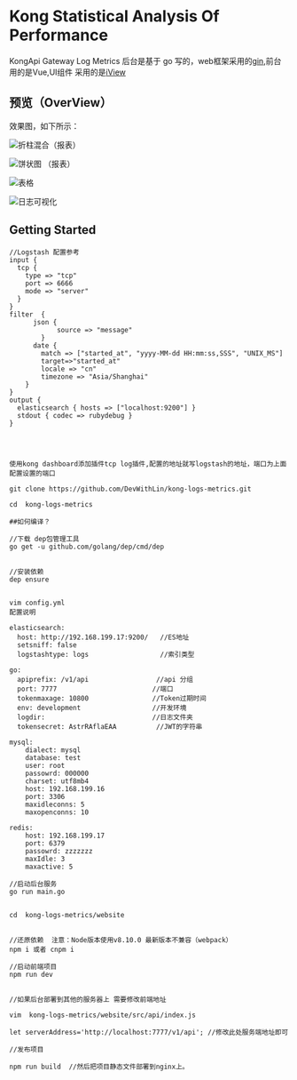 # Kong Statistical Analysis Of Performance

KongApi Gateway Log Metrics 后台是基于 go 写的，web框架采用的[gin](https://github.com/gin-gonic/gin),前台用的是Vue,UI组件
采用的是[iView](https://github.com/iview/iview)

## 预览（OverView）

效果图，如下所示：

![折柱混合（报表）](https://user-images.githubusercontent.com/22409551/40306164-33347c54-5d30-11e8-8b6f-068580a426b6.jpg)

![饼状图 （报表）](https://user-images.githubusercontent.com/22409551/40306210-67edc0ae-5d30-11e8-997e-571ade958d7b.jpg)

![表格 ](https://user-images.githubusercontent.com/22409551/40306211-684a5cb0-5d30-11e8-8223-4909924d0acf.jpg)

![日志可视化](https://user-images.githubusercontent.com/22409551/40306209-6781a626-5d30-11e8-9aca-745fc2955e61.jpg)



## Getting Started



```
//Logstash 配置参考
input {
  tcp {
    type => "tcp"
    port => 6666
    mode => "server"
  }
}
filter  {
      json {
            source => "message"
        }
      date {
        match => ["started_at", "yyyy-MM-dd HH:mm:ss,SSS", "UNIX_MS"]
        target=>"started_at"
        locale => "cn"
        timezone => "Asia/Shanghai"
    }
}
output {
  elasticsearch { hosts => ["localhost:9200"] }
  stdout { codec => rubydebug }
}




使用kong dashboard添加插件tcp log插件,配置的地址就写logstash的地址，端口为上面配置设置的端口

git clone https://github.com/DevWithLin/kong-logs-metrics.git

cd  kong-logs-metrics

##如何编译？

//下载 dep包管理工具
go get -u github.com/golang/dep/cmd/dep


//安装依赖
dep ensure


vim config.yml
配置说明

elasticsearch:
  host: http://192.168.199.17:9200/   //ES地址
  setsniff: false  
  logstashtype: logs                  //索引类型

go:
  apiprefix: /v1/api                 //api 分组
  port: 7777                        //端口
  tokenmaxage: 10800                //Token过期时间
  env: development                  //开发环境
  logdir:                           //日志文件夹
  tokensecret: AstrRAflaEAA          //JWT的字符串

mysql: 
    dialect: mysql                  
    database: test
    user: root
    passowrd: 000000
    charset: utf8mb4
    host: 192.168.199.16
    port: 3306
    maxidleconns: 5
    maxopenconns: 10

redis: 
    host: 192.168.199.17
    port: 6379
    passowrd: zzzzzzz
    maxIdle: 3
    maxactive: 5

//启动后台服务
go run main.go


cd  kong-logs-metrics/website


//还原依赖  注意：Node版本使用v8.10.0 最新版本不兼容（webpack）
npm i 或者 cnpm i

//启动前端项目
npm run dev


//如果后台部署到其他的服务器上 需要修改前端地址

vim  kong-logs-metrics/website/src/api/index.js

let serverAddress='http://localhost:7777/v1/api'; //修改此处服务端地址即可

//发布项目

npm run build  //然后把项目静态文件部署到nginx上。

```
